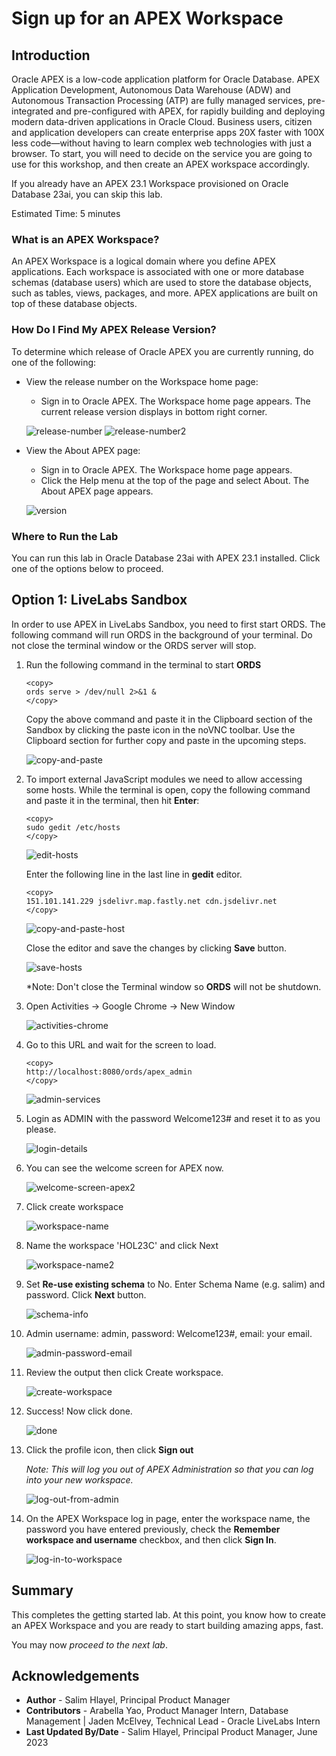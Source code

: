 # Sign up for an APEX Workspace

## Introduction

Oracle APEX is a low-code application platform for Oracle Database. APEX Application Development, Autonomous Data Warehouse (ADW) and Autonomous Transaction Processing (ATP) are fully managed services, pre-integrated and pre-configured with APEX, for rapidly building and deploying modern data-driven applications in Oracle Cloud. Business users, citizen and application developers can create enterprise apps 20X faster with 100X less code—without having to learn complex web technologies with just a browser. To start, you will need to decide on the service you are going to use for this workshop, and then create an APEX workspace accordingly.

If you already have an APEX 23.1 Workspace provisioned on Oracle Database 23ai, you can skip this lab.

Estimated Time: 5 minutes

### What is an APEX Workspace?
An APEX Workspace is a logical domain where you define APEX applications. Each workspace is associated with one or more database schemas (database users) which are used to store the database objects, such as tables, views, packages, and more. APEX applications are built on top of these database objects.

### How Do I Find My APEX Release Version?
To determine which release of Oracle APEX you are currently running, do one of the following:
* View the release number on the Workspace home page:
    - Sign in to Oracle APEX. The Workspace home page appears. The current release version displays in bottom right corner.

    ![release-number](../0-sign-up-apex/images/release-number.png " ")
    ![release-number2](../0-sign-up-apex/images/release-number2.png " ")

* View the About APEX page:
    - Sign in to Oracle APEX. The Workspace home page appears.
    - Click the Help menu at the top of the page and select About. The About APEX page appears.

  ![version](../0-sign-up-apex/images/version.png)

### Where to Run the Lab
You can run this lab in Oracle Database 23ai with APEX 23.1 installed.
Click one of the options below to proceed.

## **Option 1**: LiveLabs Sandbox

In order to use APEX in LiveLabs Sandbox, you need to first start ORDS. The following command will run ORDS in the background of your terminal. Do not close the terminal window or the ORDS server will stop.

1. Run the following command in the terminal to start **ORDS**

    ```
    <copy>
    ords serve > /dev/null 2>&1 &
    </copy>
    ```

    Copy the above command and paste it in the Clipboard section of the Sandbox by clicking the paste icon in the noVNC toolbar.
    Use the Clipboard section for further copy and paste in the upcoming steps.

    ![copy-and-paste](images/copy-and-paste.png)

2. To import external JavaScript modules we need to allow accessing some hosts. 
    While the terminal is open, copy the following command and paste it in the terminal, then hit **Enter**:

    ```
    <copy>
    sudo gedit /etc/hosts
    </copy>
    ```
    ![edit-hosts](images/edit-hosts.png)

    Enter the following line in the last line in **gedit** editor.
    
    ```
    <copy>
    151.101.141.229 jsdelivr.map.fastly.net cdn.jsdelivr.net
    </copy>
    ```

    ![copy-and-paste-host](images/copy-and-paste-host.png)
    
    Close the editor and save the changes by clicking **Save** button.

    ![save-hosts](images/save-hosts.png)

    *Note: Don't close the Terminal window so **ORDS** will not be shutdown.

3. Open Activities -> Google Chrome -> New Window

    ![activities-chrome](images/activities-chrome.png)

4. Go to this URL and wait for the screen to load.

    ```
    <copy>
    http://localhost:8080/ords/apex_admin
    </copy>
    ```

    ![admin-services](images/admin-services.png)

5. Login as ADMIN with the password Welcome123# and reset it to as you please.

    ![login-details](images/login-details.png)

6. You can see the welcome screen for APEX now.

    ![welcome-screen-apex2](images/welcome-screen-apex2.png)

7. Click create workspace

    ![workspace-name](images/workspace-name.png)


8. Name the workspace 'HOL23C' and click Next

    ![workspace-name2](images/workspace-name2.png)

9. Set **Re-use existing schema** to No. Enter Schema Name (e.g. salim) and password. Click **Next** button.

    ![schema-info](images/schema-info.png)

10. Admin username: admin, password: Welcome123#, email: your email.

    ![admin-password-email](images/admin-password-email.png)

11. Review the output then click Create workspace.

    ![create-workspace](images/create-workspace.png)

12. Success! Now click done.

    ![done](images/done.png)

13. Click the profile icon, then click **Sign out**
    
    *Note: This will log you out of APEX Administration so that you can log into your new workspace.*

    ![log-out-from-admin](images/log-out-from-admin.png)

14. On the APEX Workspace log in page, enter the workspace name, the password you have entered previously, check the **Remember workspace and username** checkbox, and then click **Sign In**.

    ![log-in-to-workspace](images/log-in-to-workspace.png)

## **Summary**

This completes the getting started lab. At this point, you know how to create an APEX Workspace and you are ready to start building amazing apps, fast.

You may now *proceed to the next lab*.

## **Acknowledgements**

 - **Author** -  Salim Hlayel, Principal Product Manager
 - **Contributors** - Arabella Yao, Product Manager Intern, Database Management | Jaden McElvey, Technical Lead - Oracle LiveLabs Intern
 - **Last Updated By/Date** - Salim Hlayel, Principal Product Manager, June 2023

